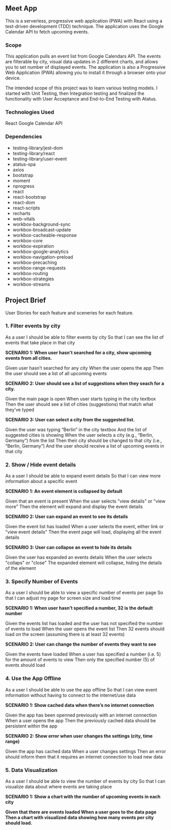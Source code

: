 <h2>Meet App</h2>

This is a serverless, progressive web application (PWA) with React using a test-driven development (TDD) technique. 
The application uses the Google Calendar API to fetch upcoming events.

<h3>Scope</h3>
<p>This application pulls an event list from Google Calendars API. The events are filterable by city, visual data updates in 2 different charts, and allows you to set number of displayed events. The application is also a Progressive Web Application (PWA) allowing you to install it through a browser onto your device.</p> 

<p>The intended scope of this project was to learn various testing models. I started with Unit Testing, then Integration testing and finalized the functionality with User Acceptance and End-to-End Testing with Atatus.</p>

<h3>Technologies Used</h3>
React
Google Calendar API

<h3>Dependencies</h3>
    <ul>
    <li>testing-library/jest-dom</li>
    <li>testing-library/react</li>
    <li>testing-library/user-event</li>
    <li>atatus-spa</li>
    <li>axios</li>
    <li>bootstrap</li>
    <li>moment</li>
    <li>nprogress</li>
    <li>react</li>
    <li>react-bootstrap</li>
    <li>react-dom</li>
    <li>react-scripts</li>
    <li>recharts</li>
    <li>web-vitals</li>
    <li>workbox-background-sync</li>
    <li>workbox-broadcast-update</li>
    <li>workbox-cacheable-response</li>
    <li>workbox-core</li>
    <li>workbox-expiration</li>
    <li>workbox-google-analytics</li>
    <li>workbox-navigation-preload</li>
    <li>workbox-precaching</li>
    <li>workbox-range-requests</li>
    <li>workbox-routing</li>
    <li>workbox-strategies</li>
    <li>workbox-streams</li>
    </ul>

<h2>Project Brief</h2>

<p>User Stories for each feature and sceneries for each feature.<p>

<h3>1. Filter events by city</h3>

As a user
I should be able to filter events by city
So that I can see the list of events that take place in that city

<b>SCENARIO 1: When user hasn't searched for a city, show upcoming events from all cities.</b>

Given user hasn’t searched for any city
When the user opens the app
Then the user should see a list of all upcoming events

<b>SCENARIO 2: User should see a list of suggestions when they seach for a city.</b>

Given the main page is open
When user starts typing in the city textbox
Then the user should see a list of cities (suggestions) that match what they’ve typed

<b>SCENARIO 3: User can select a city from the suggested list.</b>

Given the user was typing “Berlin” in the city textbox
And the list of suggested cities is showing
When the user selects a city (e.g., “Berlin, Germany”) from the list
Then their city should be changed to that city (i.e., “Berlin, Germany”)
And the user should receive a list of upcoming events in that city

<h3>2. Show / Hide event details</h3>

As a user
I should be able to expand event details
So that I can view more information about a specific event

<b>SCENARIO 1: An event element is collapsed by default</b>

Given that an event is present
When the user selects "view details" or "view more"
Then the element will expand and display the event details

<b>SCENARIO 2: User can expand an event to see its details</b>

Given the event list has loaded
When a user selects the event, either link or "view event details"
Then the event page will load, displaying all the event details

<b>SCENARIO 3: User can collapse an event to hide its details</b>

Given the user has expanded an events details
When the user selects "collaps" or "close"
The expanded element will collapse, hiding the details of the element

<h3>3. Specify Number of Events</h3>

As a user
I should be able to view a specific number of events per page
So that I can adjust my page for screen size and load time

<b>SCENARIO 1: When user hasn’t specified a number, 32 is the default number</b>

Given the events list has loaded and the user has not specified the number of events to load
When the user opens the event list
Then 32 events should load on the screen (assuming there is at least 32 events)

<b>SCENARIO 2: User can change the number of events they want to see</b>

Given the events have loaded
When a user has specified a number (i.e. 5) for the amount of events to view
Then only the specified number (5) of events should load

<h3>4. Use the App Offline</h3>

As a user
I should be able to use the app offline
So that I can view event information without having to connect to the internet/use data

<b>SCENARIO 1: Show cached data when there’s no internet connection</b>

Given the app has been openned previously with an internet connection
When a user opens the app
Then the previously cached data should be persistent within the app

<b>SCENARIO 2: Show error when user changes the settings (city, time range)</b>

Given the app has cached data
When a user changes settings
Then an error should inform them that it requires an internet connection to load new data

<h3>5. Data Visualization</h3>

As a user
I should be able to view the number of events by city
So that I can visualize data about where events are taking place

<b>SCENARIO 1: Show a chart with the number of upcoming events in each city<b>

Given that there are events loaded
When a user goes to the data page
Then a chart with visualized data showing how many events per city should load.
